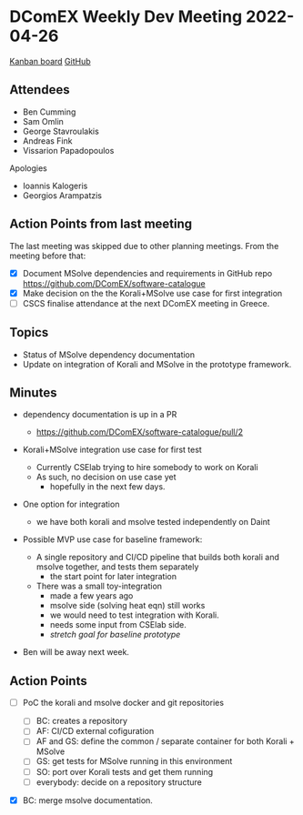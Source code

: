 # DComEX Weekly Dev Meeting 2022-04-26

[Kanban board](https://trello.com/b/EDF4PkRm/framework-prototype)
[GitHub](https://github.com/DComEX)

## Attendees

* Ben Cumming
* Sam Omlin
* George Stavroulakis
* Andreas Fink
* Vissarion Papadopoulos

Apologies

* Ioannis Kalogeris
* Georgios Arampatzis

## Action Points from last meeting

The last meeting was skipped due to other planning meetings. From the meeting before that:

- [x] Document MSolve dependencies and requirements in GitHub repo https://github.com/DComEX/software-catalogue
- [x] Make decision on the the Korali+MSolve use case for first integration
- [ ] CSCS finalise attendance at the next DComEX meeting in Greece.

## Topics

* Status of MSolve dependency documentation
* Update on integration of Korali and MSolve in the prototype framework.

## Minutes

* dependency documentation is up in a PR
    * https://github.com/DComEX/software-catalogue/pull/2

* Korali+MSolve integration use case for first test
    * Currently CSElab trying to hire somebody to work on Korali
    * As such, no decision on use case yet
        * hopefully in the next few days.
* One option for integration
    * we have both korali and msolve tested independently on Daint

* Possible MVP use case for baseline framework:
    * A single repository and CI/CD pipeline that builds both korali and msolve together, and tests them separately
        * the start point for later integration
    * There was a small toy-integration
        * made a few years ago
        * msolve side (solving heat eqn) still works
        * we would need to test integration with Korali.
        * needs some input from CSElab side.
        * _stretch goal for baseline prototype_

* Ben will be away next week.

## Action Points

- [ ] PoC the korali and msolve docker and git repositories
    - [ ] BC: creates a repository
    - [ ] AF: CI/CD external cofiguration
    - [ ] AF and GS: define the common / separate container for both Korali + MSolve
    - [ ] GS: get tests for MSolve running in this environment
    - [ ] SO: port over Korali tests and get them running
    - [ ] everybody: decide on a repository structure
- [x] BC: merge msolve documentation.

